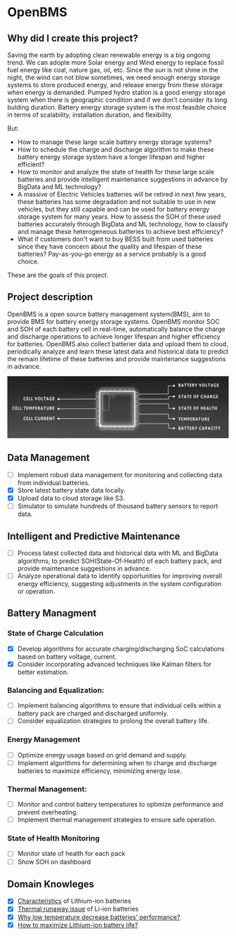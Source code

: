 # OpenBMS
## Why did I create this project?
Saving the earth by adopting clean renewable energy is a big ongoing trend. We can adopte more Solar energy and Wind energy to replace fossil fuel energy like coal, nature gas, oil, etc. Since the sun is not shine in the night, the wind can not blow sometimes, we need enough energy storage systems to store produced energy, and release energy from these storage when energy is demanded. Pumped hydro station is a good energy storage system when there is geographic condition and if we don't consider its long bulding duration. Battery energy storage system is the most feasible choice in terms of scalability, installation duration, and flexibility.

But:
- How to manage these large scale battery energy storage systems?
- How to schedule the charge and discharge algorithm to make these battery energy storage system have a longer lifespan and higher efficient?
- How to monitor and analyze the state of health for these large scale batteries and provide intelligent maintenance suggestions in advance by BigData and ML technology?
- A massive of Electric Vehicles batteries will be retired in next few years, these batteries has some degradation and not suitable to use in new vehicles, but they still capable and can be used for battery energy storage system for many years. How to assess the SOH of these used batteries accurately through BigData and ML technology, how to classify and manage these heterogeneous batteries to achieve best efficiency?
- What if customers don't want to buy BESS built from used batteries since they have concern about the quality and lifespan of these batteries? Pay-as-you-go energy as a service probably is a good choice.

These are the goals of this project.

## Project description
OpenBMS is a open source battery management system(BMS), aim to provide BMS for battery energy storage systems. OpenBMS monitor SOC and SOH of each battery cell in real-time, automatically balance the charge and discharge operations to achieve longer lifespan and higher efficiency for batteries. OpenBMS also collect batterier data and upload them to cloud, periodically analyze and learn these latest data and historical data to predict the remain lifetime of these batteries and provide maintenance suggestions in advance. 

![image](./resources/bms-monitor.png)

## Data Management
- [ ] Implement robust data management for monitoring and collecting data from individual batteries.
- [x] Store latest battery state data locally.
- [x] Upload data to cloud storage like S3.
- [ ] Simulator to simulate hundreds of thousand battery sensors to report data.

## Intelligent and Predictive Maintenance
- [ ] Process latest collected data and historical data with ML and BigData algorithms, to predict SOH(State-Of-Health) of each battery pack, and provide maintenance suggestions in advance.
- [ ] Analyze operational data to identify opportunities for improving overall energy efficiency, suggesting adjustments in the system configuration or operation.

## Battery Managment

### State of Charge Calculation
- [x] Develop algorithms for accurate charging/discharging SoC calculations based on battery voltage, current.
- [x] Consider incorporating advanced techniques like Kalman filters for better estimation.

### Balancing and Equalization:
- [ ] Implement balancing algorithms to ensure that individual cells within a battery pack are charged and discharged uniformly.
- [ ] Consider equalization strategies to prolong the overall battery life.

### Energy Management
- [ ] Optimize energy usage based on grid demand and supply.
- [ ] Implement algorithms for determining when to charge and discharge batteries to maximize efficiency, minimizing energy lose.

### Thermal Management:
- [ ] Monitor and control battery temperatures to optimize performance and prevent overheating.
- [ ] Implement thermal management strategies to ensure safe operation.

### State of Health Monitoring
- [ ] Monitor state of health for each pack
- [ ] Show SOH on dashboard 

## Domain Knowleges
- [x] [Characteristics](./docs/characteristic-of-lithium-ion-battery.md) of Lithium-ion batteries
- [x] [Thermal runaway issue](./docs/thermal-runaway-issue.md) of Li-ion batteries
- [x] [Why low temperature decrease batteries' performance?](./docs/decreased-perf-under-low-temperature.md)
- [x] [How to maximize Lithium-ion battery life?](./docs/how-to-maximize-lithium-ion-battery-life.md)